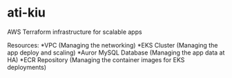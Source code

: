 # ati-kiu
AWS Terraform infrastructure for scalable apps

Resources:
*VPC                        (Managing the networking)
*EKS Cluster                (Managing the app deploy and scaling)
*Auror MySQL Database       (Managing the app data at HA)
*ECR Repository             (Managing the container images for EKS deployments)